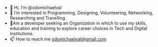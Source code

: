 - 👋 Hi, I’m @odomichaelval
- 👀 I’m interested in Programming, Designing, Volunteering, Networking, Researching and Travelling.
- 💞️Am a developer seeking an Organization in which to use my skills, education and training to explore career choices in Tech and Digital Institutions. 
- 📫 How to reach me odomichaelval@gmail.com

<!---
odomichaelval/odomichaelval is a ✨ special ✨ repository because its `README.md` (this file) appears on your GitHub profile.
You can click the Preview link to take a look at your changes.
--->
